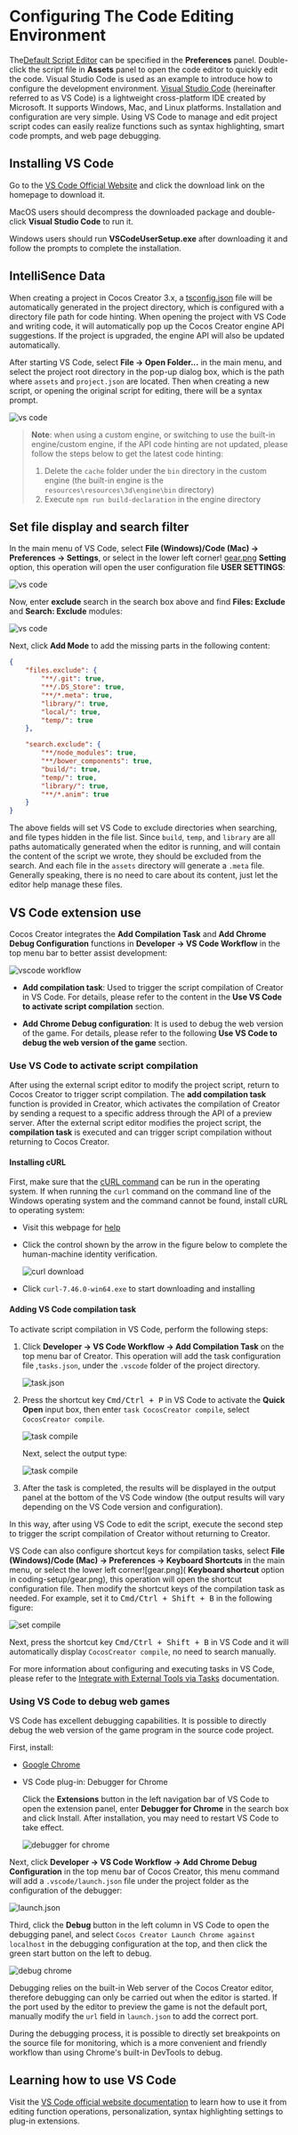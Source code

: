 # Configuring The Code Editing Environment

The[Default Script Editor](../editor/preferences/index.md#%E5%A4%96%E9%83%A8%E7%A8%8B%E5%BA%8F) can be specified in the **Preferences** panel. Double-click the script file in **Assets** panel to open the code editor to quickly edit the code. Visual Studio Code is used as an example to introduce how to configure the development environment. [Visual Studio Code](https://code.visualstudio.com/) (hereinafter referred to as VS Code) is a lightweight cross-platform IDE created by Microsoft. It supports Windows, Mac, and Linux platforms. Installation and configuration are very simple. Using VS Code to manage and edit project script codes can easily realize functions such as syntax highlighting, smart code prompts, and web page debugging.

## Installing VS Code

Go to the [VS Code Official Website](https://code.visualstudio.com/) and click the download link on the homepage to download it.

MacOS users should decompress the downloaded package and double-click **Visual Studio Code** to run it.

Windows users should run **VSCodeUserSetup.exe** after downloading it and follow the prompts to complete the installation.

## IntelliSence Data

When creating a project in Cocos Creator 3.x, a [tsconfig.json](tsconfig.md) file will be automatically generated in the project directory, which is configured with a directory file path for code hinting. When opening the project with VS Code and writing code, it will automatically pop up the Cocos Creator engine API suggestions. If the project is upgraded, the engine API will also be updated automatically.

After starting VS Code, select **File -> Open Folder...** in the main menu, and select the project root directory in the pop-up dialog box, which is the path where `assets` and `project.json` are located. Then when creating a new script, or opening the original script for editing, there will be a syntax prompt.

![vs code](coding-setup/vscode.png)

> **Note**: when using a custom engine, or switching to use the built-in engine/custom engine, if the API code hinting are not updated, please follow the steps below to get the latest code hinting:
>
> 1. Delete the `cache` folder under the `bin` directory in the custom engine (the built-in engine is the `resources\resources\3d\engine\bin` directory)
> 2. Execute `npm run build-declaration` in the engine directory

## Set file display and search filter

In the main menu of VS Code, select **File (Windows)/Code (Mac) -> Preferences -> Settings**, or select in the lower left corner! [gear.png](coding-setup/gear.png) **Setting** option, this operation will open the user configuration file **USER SETTINGS**:

![vs code](coding-setup/vscode-setting.png)

Now, enter **exclude** search in the search box above and find **Files: Exclude** and **Search: Exclude** modules:

![vs code](coding-setup/vscode-exclude.png)

Next, click **Add Mode** to add the missing parts in the following content:

```json
{
    "files.exclude": {
        "**/.git": true,
        "**/.DS_Store": true,
        "**/*.meta": true,
        "library/": true,
        "local/": true,
        "temp/": true
    },

    "search.exclude": {
        "**/node_modules": true,
        "**/bower_components": true,
        "build/": true,
        "temp/": true,
        "library/": true,
        "**/*.anim": true
    }
}
```

The above fields will set VS Code to exclude directories when searching, and file types hidden in the file list. Since `build`, `temp`, and `library` are all paths automatically generated when the editor is running, and will contain the content of the script we wrote, they should be excluded from the search. And each file in the `assets` directory will generate a `.meta` file. Generally speaking, there is no need to care about its content, just let the editor help manage these files.

## VS Code extension use

Cocos Creator integrates the **Add Compilation Task** and **Add Chrome Debug Configuration** functions in **Developer -> VS Code Workflow** in the top menu bar to better assist development:

![vscode workflow](coding-setup/vscode-workflow.png)

- **Add compilation task**: Used to trigger the script compilation of Creator in VS Code. For details, please refer to the content in the **Use VS Code to activate script compilation** section.

- **Add Chrome Debug configuration**: It is used to debug the web version of the game. For details, please refer to the following **Use VS Code to debug the web version of the game** section.

### Use VS Code to activate script compilation

After using the external script editor to modify the project script, return to Cocos Creator to trigger script compilation. The **add compilation task** function is provided in Creator, which activates the compilation of Creator by sending a request to a specific address through the API of a preview server. After the external script editor modifies the project script, the **compilation task** is executed and can trigger script compilation without returning to Cocos Creator.

#### Installing cURL

First, make sure that the [cURL command](https://curl.haxx.se/) can be run in the operating system. If when running the `curl` command on the command line of the Windows operating system and the command cannot be found, install cURL to operating system:

- Visit this webpage for [help](http://www.confusedbycode.com/curl/)

- Click the control shown by the arrow in the figure below to complete the human-machine identity verification.

    ![curl download](coding-setup/curl-download.png)

- Click `curl-7.46.0-win64.exe` to start downloading and installing

#### Adding VS Code compilation task

To activate script compilation in VS Code, perform the following steps:

1. Click **Developer -> VS Code Workflow -> Add Compilation Task** on the top menu bar of Creator. This operation will add the task configuration file ,`tasks.json`, under the `.vscode` folder of the project directory.

    ![task.json](coding-setup/tasks-json.png)

2. Press the shortcut key <kbd>Cmd/Ctrl + P</kbd> in VS Code to activate the **Quick Open** input box, then enter `task CocosCreator compile`, select `CocosCreator compile`.

    ![task compile](coding-setup/task-compile.png)

    Next, select the output type:

    ![task compile](coding-setup/run-task.png)

3. After the task is completed, the results will be displayed in the output panel at the bottom of the VS Code window (the output results will vary depending on the VS Code version and configuration).

In this way, after using VS Code to edit the script, execute the second step to trigger the script compilation of Creator without returning to Creator.

VS Code can also configure shortcut keys for compilation tasks, select **File (Windows)/Code (Mac) -> Preferences -> Keyboard Shortcuts** in the main menu, or select the lower left corner![gear.png]( **Keyboard shortcut** option in coding-setup/gear.png), this operation will open the shortcut configuration file. Then modify the shortcut keys of the compilation task as needed. For example, set it to <kbd>Cmd/Ctrl + Shift + B</kbd> in the following figure:

![set compile](coding-setup/set-compile.png)

Next, press the shortcut key <kbd>Cmd/Ctrl + Shift + B</kbd> in VS Code and it will automatically display `CocosCreator compile`, no need to search manually.

For more information about configuring and executing tasks in VS Code, please refer to the [Integrate with External Tools via Tasks](https://code.visualstudio.com/docs/editor/tasks) documentation.

### Using VS Code to debug web games

VS Code has excellent debugging capabilities. It is possible to directly debug the web version of the game program in the source code project.

First, install:

- [Google Chrome](https://www.google.com/chrome/)

- VS Code plug-in: Debugger for Chrome

    Click the **Extensions** button in the left navigation bar of VS Code to open the extension panel, enter **Debugger for Chrome** in the search box and click Install. After installation, you may need to restart VS Code to take effect.

    ![debugger for chrome](coding-setup/debugger-for-chrome.png)

Next, click **Developer -> VS Code Workflow -> Add Chrome Debug Configuration** in the top menu bar of Cocos Creator, this menu command will add a `.vscode/launch.json` file under the project folder as the configuration of the debugger:

  ![launch.json](coding-setup/launch-json.png)

Third, click the **Debug** button in the left column in VS Code to open the debugging panel, and select `Cocos Creator Launch Chrome against localhost` in the debugging configuration at the top, and then click the green start button on the left to debug.

  ![debug chrome](coding-setup/debug-chrome.png)

Debugging relies on the built-in Web server of the Cocos Creator editor, therefore debugging can only be carried out when the editor is started. If the port used by the editor to preview the game is not the default port, manually modify the `url` field in `launch.json` to add the correct port.

During the debugging process, it is possible to directly set breakpoints on the source file for monitoring, which is a more convenient and friendly workflow than using Chrome's built-in DevTools to debug.

## Learning how to use VS Code

Visit the [VS Code official website documentation](https://code.visualstudio.com/Docs) to learn how to use it from editing function operations, personalization, syntax highlighting settings to plug-in extensions.
